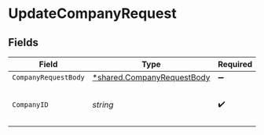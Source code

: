 # UpdateCompanyRequest


## Fields

| Field                                                                   | Type                                                                    | Required                                                                | Description                                                             | Example                                                                 |
| ----------------------------------------------------------------------- | ----------------------------------------------------------------------- | ----------------------------------------------------------------------- | ----------------------------------------------------------------------- | ----------------------------------------------------------------------- |
| `CompanyRequestBody`                                                    | [*shared.CompanyRequestBody](../../models/shared/companyrequestbody.md) | :heavy_minus_sign:                                                      | N/A                                                                     |                                                                         |
| `CompanyID`                                                             | *string*                                                                | :heavy_check_mark:                                                      | Unique identifier for a company.                                        | 8a210b68-6988-11ed-a1eb-0242ac120002                                    |
